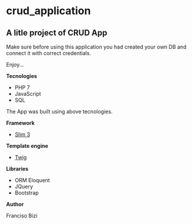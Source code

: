 # crud_application
## A litle project of CRUD App

Make sure before using this application you had created your own 
DB and connect it with correct credentials.

Enjoy...

**Tecnologies**
- PHP 7 
- JavaScript 
- SQL

The App was built using above tecnologies.

**Framework**

- [Slim 3](https://www.slimframework.com/)

**Template engine** 

- [Twig](https://twig.symfony.com/)

**Libraries**

- ORM Eloquent 
- JQuery 
- Bootstrap

**Author**

Franciso Bizi
